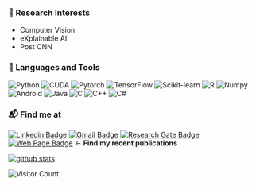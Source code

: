 
### 🔭 Research Interests
- Computer Vision
- eXplainable AI
- Post CNN

### 🚀 Languages and Tools
<p>
<img alt="Python" src ="https://img.shields.io/badge/Python-3776AB.svg?&style=flat-square&logo=Python&logoColor=white"/>
<img alt="CUDA" src ="https://img.shields.io/badge/CUDA-76B900.svg?&style=flat-square&logo=nvidia&logoColor=white"/>
<img alt="Pytorch" src ="https://img.shields.io/badge/PyTorch-EE4C2C.svg?&style=flat-square&logo=PyTorch&logoColor=white"/>
<img alt="TensorFlow" src ="https://img.shields.io/badge/TensorFlow-FF6F00.svg?&style=flat-square&logo=TensorFlow&logoColor=white"/>
<img alt="Scikit-learn" src ="https://img.shields.io/badge/Scikit--learn-F7931E.svg?&style=flat-square&logo=Scikit-learn&logoColor=white"/>
  <img alt="R" src ="https://img.shields.io/badge/R-276DC3?&style=flat-square&logo=r&logoColor=white"/>
<img alt="Numpy" src ="https://img.shields.io/badge/Numpy-013243.svg?&style=flat-square&logo=Numpy&logoColor=white"/>
<img alt="Android" src ="https://img.shields.io/badge/Android-3DDC84.svg?&style=flat-square&logo=Android&logoColor=white"/>
<img alt="Java" src ="https://img.shields.io/badge/JAVA-F80000.svg?&style=flat-square&logo=Oracle&logoColor=white"/>
<img alt="C" src ="https://img.shields.io/badge/C--lang-A8B9CC.svg?&style=flat-square&logo=C&logoColor=white"/>
<img alt="C++" src ="https://img.shields.io/badge/C++-00599C.svg?&style=flat-square&logo=c%2B%2B&logoColor=white"/>
<img alt="C#" src ="https://img.shields.io/badge/C Sharp-239120.svg?&style=flat-square&logo=csharp&logoColor=white"/>
</P>


### 📬 Find me at

[![Linkedin Badge](https://img.shields.io/badge/-LinkedIn-blue?style=flat-square&logo=Linkedin&logoColor=white&link=https://www.linkedin.com/in/sangwon-kim-539a00196/)](https://www.linkedin.com/in/sangwon-kim-539a00196/)
[![Gmail Badge](https://img.shields.io/badge/-Gmail-d14836?style=flat-square&logo=Gmail&logoColor=white&link=mailto:eddiesangwonkim@gmail.com)](mailto:eddiesangwonkim@gmail.com)
[![Research Gate Badge](https://img.shields.io/badge/-ResearchGate-00CCBB.svg?style=flat-square&logo=ResearchGate&logoColor=white&link=https://www.researchgate.net/profile/Sangwon-Kim/)](https://www.researchgate.net/profile/Sangwon-Kim/)
[![Web Page Badge](http://img.shields.io/badge/-Web%20Page-black?style=flat-square&logo=github&link=https://jumpsnack.github.io/)](https://jumpsnack.github.io/) &larr; **Find my recent publications**

[![github stats](https://github-readme-stats.vercel.app/api?username=jumpsnack&show_icons=true&hide_border=False&count_private=true&show_icons=true&theme=radical)](https://github-readme-stats.vercel.app/api?username=jumpsnack&show_icons=true&hide_border=False&theme=radical)





![Visitor Count](https://profile-counter.glitch.me/jumpsnack/count.svg)



<!--
**jumpsnack/jumpsnack** is a ✨ _special_ ✨ repository because its `README.md` (this file) appears on your GitHub profile.

Here are some ideas to get you started:

- 🔭 I’m currently working on ...
- 🌱 I’m currently learning ...
- 👯 I’m looking to collaborate on ...
- 🤔 I’m looking for help with ...
- 💬 Ask me about ...
- 📫 How to reach me: ...
- 😄 Pronouns: ...
- ⚡ Fun fact: ...
-->
